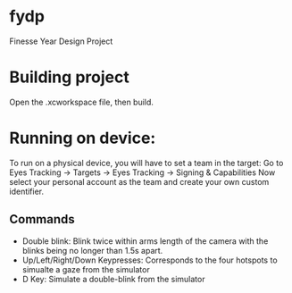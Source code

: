 # fydp
Finesse Year Design Project

# Building project
Open the .xcworkspace file, then build.

# Running on device:
To run on a physical device, you will have to set a team in the target:
Go to Eyes Tracking -> Targets -> Eyes Tracking -> Signing & Capabilities
Now select your personal account as the team and create your own custom identifier.

## Commands
- Double blink: Blink twice within arms length of the camera with the blinks being no longer than 1.5s apart.
- Up/Left/Right/Down Keypresses: Corresponds to the four hotspots to simualte a gaze from the simulator
- D Key: Simulate a double-blink from the simulator